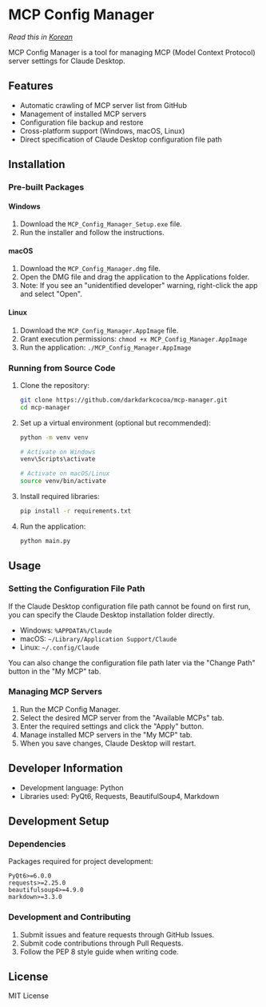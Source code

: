 # MCP Config Manager

*Read this in [Korean](README.ko.md)*

MCP Config Manager is a tool for managing MCP (Model Context Protocol) server settings for Claude Desktop.

## Features

- Automatic crawling of MCP server list from GitHub
- Management of installed MCP servers
- Configuration file backup and restore
- Cross-platform support (Windows, macOS, Linux)
- Direct specification of Claude Desktop configuration file path

## Installation

### Pre-built Packages

#### Windows

1. Download the `MCP_Config_Manager_Setup.exe` file.
2. Run the installer and follow the instructions.

#### macOS

1. Download the `MCP_Config_Manager.dmg` file.
2. Open the DMG file and drag the application to the Applications folder.
3. Note: If you see an "unidentified developer" warning, right-click the app and select "Open".

#### Linux

1. Download the `MCP_Config_Manager.AppImage` file.
2. Grant execution permissions: `chmod +x MCP_Config_Manager.AppImage`
3. Run the application: `./MCP_Config_Manager.AppImage`

### Running from Source Code

1. Clone the repository:
   ```bash
   git clone https://github.com/darkdarkcocoa/mcp-manager.git
   cd mcp-manager
   ```

2. Set up a virtual environment (optional but recommended):
   ```bash
   python -m venv venv
   
   # Activate on Windows
   venv\Scripts\activate
   
   # Activate on macOS/Linux
   source venv/bin/activate
   ```

3. Install required libraries:
   ```bash
   pip install -r requirements.txt
   ```

4. Run the application:
   ```bash
   python main.py
   ```

## Usage

### Setting the Configuration File Path

If the Claude Desktop configuration file path cannot be found on first run, you can specify the Claude Desktop installation folder directly.
* Windows: `%APPDATA%/Claude`
* macOS: `~/Library/Application Support/Claude`
* Linux: `~/.config/Claude`

You can also change the configuration file path later via the "Change Path" button in the "My MCP" tab.

### Managing MCP Servers

1. Run the MCP Config Manager.
2. Select the desired MCP server from the "Available MCPs" tab.
3. Enter the required settings and click the "Apply" button.
4. Manage installed MCP servers in the "My MCP" tab.
5. When you save changes, Claude Desktop will restart.

## Developer Information

- Development language: Python
- Libraries used: PyQt6, Requests, BeautifulSoup4, Markdown

## Development Setup

### Dependencies

Packages required for project development:
```
PyQt6>=6.0.0
requests>=2.25.0
beautifulsoup4>=4.9.0
markdown>=3.3.0
```

### Development and Contributing

1. Submit issues and feature requests through GitHub Issues.
2. Submit code contributions through Pull Requests.
3. Follow the PEP 8 style guide when writing code.

## License

MIT License
